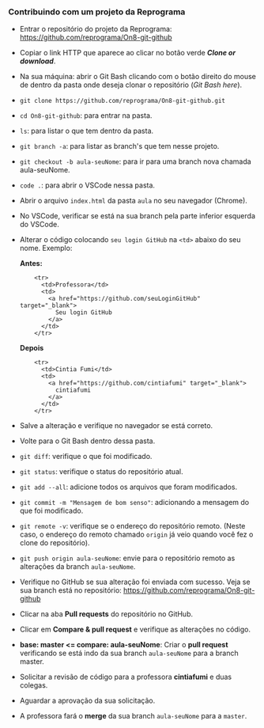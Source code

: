 ### Contribuindo com um projeto da Reprograma
- Entrar o repositório do projeto da Reprograma: https://github.com/reprograma/On8-git-github
- Copiar o link HTTP que aparece ao clicar no botão verde ***Clone or download***.
- Na sua máquina: abrir o Git Bash clicando com o botão direito do mouse de dentro da pasta onde deseja clonar o repositório (*Git Bash here*).
- `git clone https://github.com/reprograma/On8-git-github.git`
- `cd On8-git-github`: para entrar na pasta.
- `ls`: para listar o que tem dentro da pasta.
- `git branch -a`: para listar as branch's que tem nesse projeto.
- `git checkout -b aula-seuNome`: para ir para uma branch nova chamada aula-seuNome.
- `code .`: para abrir o VSCode nessa pasta.
- Abrir o arquivo `index.html` da pasta `aula` no seu navegador (Chrome).
- No VSCode, verificar se está na sua branch pela parte inferior esquerda do VSCode.
- Alterar o código colocando `seu login GitHub` na `<td>` abaixo do seu nome.
  Exemplo:

  **Antes:**
    ```
        <tr>
          <td>Professora</td>
          <td>
            <a href="https://github.com/seuLoginGitHub" target="_blank">
              Seu login GitHub
            </a>
          </td>
        </tr>
    ```

  **Depois**
    ```
        <tr>
          <td>Cintia Fumi</td>
          <td>
            <a href="https://github.com/cintiafumi" target="_blank">
              cintiafumi
            </a>
          </td>
        </tr>
    ```
    
- Salve a alteração e verifique no navegador se está correto.
- Volte para o Git Bash dentro dessa pasta.
- `git diff`: verifique o que foi modificado.
- `git status`: verifique o status do repositório atual.
- `git add --all`: adicione todos os arquivos que foram modificados.
- `git commit -m "Mensagem de bom senso"`: adicionando a mensagem do que foi modificado.
- `git remote -v`: verifique se o endereço do repositório remoto. (Neste caso, o endereço do remoto chamado `origin` já veio quando você fez o clone do repositório).
- `git push origin aula-seuNome`: envie para o repositório remoto as alterações da branch `aula-seuNome`.
- Verifique no GitHub se sua alteração foi enviada com sucesso. Veja se sua branch está no repositório: https://github.com/reprograma/On8-git-github
- Clicar na aba **Pull requests** do repositório no GitHub.
- Clicar em **Compare & pull request** e verifique as alterações no código.
- **base: master <= compare: aula-seuNome**: Criar o **pull request** verificando se está indo da sua branch `aula-seuNome` para a branch master.
- Solicitar a revisão de código para a professora **cintiafumi** e duas colegas.
- Aguardar a aprovação da sua solicitação.
- A professora fará o **merge** da sua branch `aula-seuNome` para a `master`.

